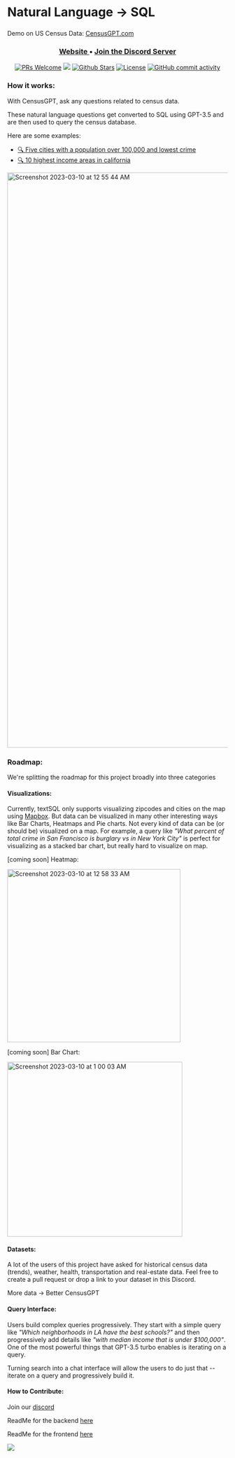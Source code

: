 # Natural Language → SQL

### 


Demo on US Census Data: [CensusGPT.com](https://censusgpt.com)


<h3 align="center">
  <a href="https://censusgpt.com/" target="_blank"> Website </a>&bull;
  <a href="https://t.co/FuOOcB6aGr"><b>Join the Discord Server</b></a>
</h3>

<!-- ALL-CONTRIBUTORS-BADGE:START - Do not remove or modify this section -->
<p align="center">
   <a href='http://makeapullrequest.com'><img alt='PRs Welcome' src='https://img.shields.io/badge/PRs-welcome-43AF11.svg?style=shields'/></a>
   <a href="#contributors"><img src="https://img.shields.io/github/contributors/uselotus/lotus.svg?color=c0c8d0"></a>
   <a href="https://github.com/caesarHQ/textSQL/stargazers"><img src="https://img.shields.io/github/stars/caesarHQ/textSQL?color=e4b442" alt="Github Stars"></a>
   <a href="https://github.com/caesarHQ/textSQL/blob/main/LICENSE"><img src="https://img.shields.io/badge/license-MIT-9d2235" alt="License"></a>
   <a href="https://github.com/caesarHQ/textSQL/commits/main"><img alt="GitHub commit activity" src="https://img.shields.io/github/commit-activity/m/caesarHQ/textSQL?color=8b55e3"/></a>
</p>


### How it works:
With CensusGPT, ask any questions related to census data. 

These natural language questions get converted to SQL using GPT-3.5 and are then used to query the census database.

Here are some examples:

* [🔍 Five cities with a population over 100,000 and lowest crime](https://censusgpt.com/?s=five%20cities%20with%20a%20population%20over%20100%2C000%20and%20lowest%20crime)
* [🔍 10 highest income areas in california](https://censusgpt.com/?s=Which%20area%20in%20San%20Francisco%20has%20the%20highest%20racial%20diversity%20and%20what%20is%20the%20percentage%20population%20of%20each%20race%20in%20that%20area)

<img width="1316" alt="Screenshot 2023-03-10 at 12 55 44 AM" src="https://user-images.githubusercontent.com/10172332/224270303-087495bd-2391-4e1f-a8ad-ef5ae49ace0c.png">


### Roadmap:

We're splitting the roadmap for this project broadly into three categories


#### Visualizations: 

Currently, textSQL only supports visualizing zipcodes and cities on the map using [Mapbox](https://mapbox.com). But data can be visualized in many other interesting ways like Bar Charts, Heatmaps and Pie charts. Not every kind of data can be (or should be) visualized on a map. For example, a query like _"What percent of total crime in San Francisco is burglary vs in New York City"_ is perfect for visualizing as a stacked bar chart, but really hard to visualize on map.

[coming soon] Heatmap: 

<img width="396" alt="Screenshot 2023-03-10 at 12 58 33 AM" src="https://user-images.githubusercontent.com/10172332/224271087-58cdcfd9-8940-4543-a3a5-1119477bd209.png">

[coming soon] Bar Chart:

<img width="400" alt="Screenshot 2023-03-10 at 1 00 03 AM" src="https://user-images.githubusercontent.com/10172332/224271492-a8f71f0b-4ee3-4531-9117-900b4b758d73.png">



#### Datasets: 

A lot of the users of this project have asked for historical census data (trends), weather, health, transportation and real-estate data. Feel free to create a pull request or drop a link to your dataset in this Discord. 

More data → Better CensusGPT

#### Query Interface:

Users build complex queries progressively. They start with a simple query like _"Which neighborhoods in LA have the best schools?"_ and then progressively add details like _"with median income that is under $100,000"_. One of the most powerful things that GPT-3.5 turbo enables is iterating on a query.

Turning search into a chat interface will allow the users to do just that -- iterate on a query and progressively build it.


#### How to Contribute: 

Join our [discord](https://discord.gg/JZtxhZQQus)

ReadMe for the backend [here](https://github.com/caesarHQ/textSQL/blob/main/api/README.md)

ReadMe for the frontend [here](https://github.com/caesarHQ/textSQL/blob/main/client/README.md)

<a href="https://github.com/caesarHQ/textSQL/graphs/contributors">
  <img src="https://contrib.rocks/image?repo=caesarHQ/textSQL" />
</a>
